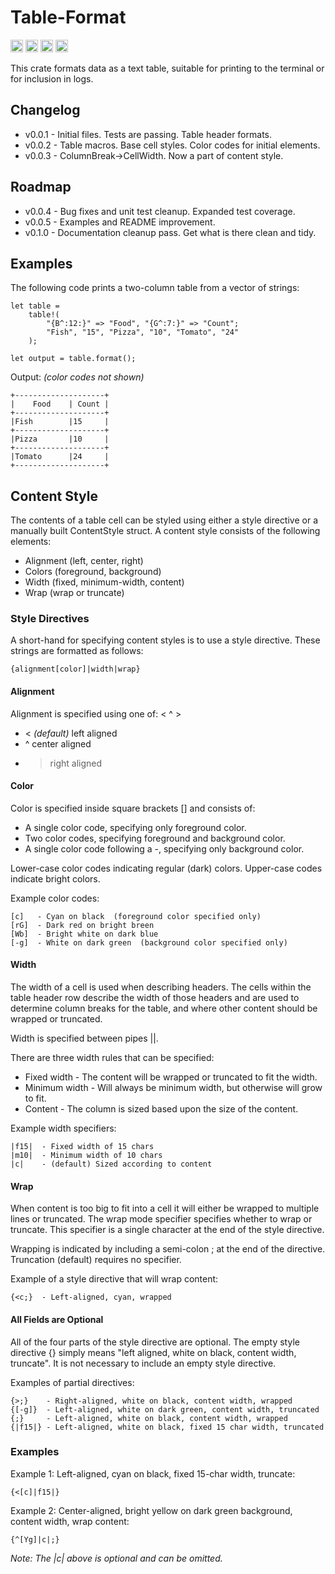 # Table-Format

[<img alt="github" src="https://img.shields.io/badge/github-stuartthompson/table--format-8da0cb?style=for-the-badge&labelColor=555555&logo=github" height="20">](https://github.com/stuartthompson/table-format)
[<img alt="crates.io" src="https://img.shields.io/crates/v/table-format.svg?style=for-the-badge&color=fc8d62&logo=rust" height="20">](https://crates.io/crates/table-format)
[<img alt="last commit" src="https://img.shields.io/github/last-commit/stuartthompson/table-format?logo=GitHub&style=for-the-badge" height="20">](https://github.com/stuartthompson/table-format/commits/master)
[<img alt="ci status" src="https://img.shields.io/github/workflow/status/stuartthompson/table-format/CI?label=Build&logo=GitHub%20Actions&logoColor=%23ffffff&style=for-the-badge" height="20">](https://github.com/stuartthompson/table-format/actions/workflows/ci.yml)

This crate formats data as a text table, suitable for printing to the terminal 
or for inclusion in logs.

## Changelog

* v0.0.1 - Initial files. Tests are passing. Table header formats.
* v0.0.2 - Table macros. Base cell styles. Color codes for initial elements.
* v0.0.3 - ColumnBreak->CellWidth. Now a part of content style.

## Roadmap
* v0.0.4 - Bug fixes and unit test cleanup. Expanded test coverage.
* v0.0.5 - Examples and README improvement.
* v0.1.0 - Documentation cleanup pass. Get what is there clean and tidy.

## Examples

The following code prints a two-column table from a vector of strings:

```
let table = 
    table!(
        "{B^:12:}" => "Food", "{G^:7:}" => "Count";
        "Fish", "15", "Pizza", "10", "Tomato", "24"
    );

let output = table.format();
```

Output:
*(color codes not shown)*
```
+--------------------+
|    Food    | Count |
+--------------------+
|Fish        |15     |
+--------------------+
|Pizza       |10     |
+--------------------+
|Tomato      |24     |
+--------------------+
```

## Content Style

The contents of a table cell can be styled using either a style directive or a 
manually built ContentStyle struct. A content style consists of the following 
elements:

* Alignment (left, center, right)
* Colors (foreground, background)
* Width (fixed, minimum-width, content)
* Wrap (wrap or truncate)

### Style Directives

A short-hand for specifying content styles is to use a style directive. These 
strings are formatted as follows:

```
{alignment[color]|width|wrap}
```

#### Alignment

Alignment is specified using one of: < ^ >
* <  *(default)* left aligned
* ^  center aligned
* >  right aligned

#### Color

Color is specified inside square brackets [] and consists of:

* A single color code, specifying only foreground color.
* Two color codes, specifying foreground and background color.
* A single color code following a -, specifying only background color.

Lower-case color codes indicating regular (dark) colors. Upper-case codes 
indicate bright colors.

Example color codes:
```
[c]   - Cyan on black  (foreground color specified only)
[rG]  - Dark red on bright breen
[Wb]  - Bright white on dark blue
[-g]  - White on dark green  (background color specified only)
```

#### Width

The width of a cell is used when describing headers. The cells within the 
table header row describe the width of those headers and are used to determine 
column breaks for the table, and where other content should be wrapped or 
truncated.

Width is specified between pipes ||.

There are three width rules that can be specified:

* Fixed width - The content will be wrapped or truncated to fit the width.
* Minimum width - Will always be minimum width, but otherwise will grow to fit.
* Content - The column is sized based upon the size of the content.

Example width specifiers:

```
|f15|  - Fixed width of 15 chars
|m10|  - Minimum width of 10 chars
|c|    - (default) Sized according to content
```

#### Wrap

When content is too big to fit into a cell it will either be wrapped to 
multiple lines or truncated. The wrap mode specifier specifies whether to wrap 
or truncate. This specifier is a single character at the end of the style 
directive.

Wrapping is indicated by including a semi-colon ; at the end of the 
directive. Truncation (default) requires no specifier.

Example of a style directive that will wrap content:
```
{<c;}  - Left-aligned, cyan, wrapped
```

#### All Fields are Optional

All of the four parts of the style directive are optional. The empty style 
directive {} simply means "left aligned, white on black, content width, 
truncate". It is not necessary to include an empty style directive.

Examples of partial directives:
```
{>;}    - Right-aligned, white on black, content width, wrapped
{[-g]}  - Left-aligned, white on dark green, content width, truncated
{;}     - Left-aligned, white on black, content width, wrapped
{|f15|} - Left-aligned, white on black, fixed 15 char width, truncated
```

### Examples

Example 1: Left-aligned, cyan on black, fixed 15-char width, truncate:
```
{<[c]|f15|}
```

Example 2: Center-aligned, bright yellow on dark green background, content 
width, wrap content:
```
{^[Yg]|c|;}
```
*Note: The |c| above is optional and can be omitted.*
